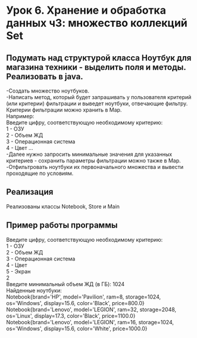 # Урок 6. Хранение и обработка данных ч3: множество коллекций Set

## Подумать над структурой класса Ноутбук для магазина техники - выделить поля и методы. Реализовать в java.

-Создать множество ноутбуков.  
-Написать метод, который будет запрашивать у пользователя критерий (или критерии) фильтрации и выведет ноутбуки, отвечающие фильтру. Критерии фильтрации можно хранить в Map.  
Например:  
Введите цифру, соответствующую необходимому критерию:  
1 - ОЗУ  
2 - Объем ЖД  
3 - Операционная система  
4 - Цвет …  
-Далее нужно запросить минимальные значения для указанных критериев - сохранить параметры фильтрации можно также в Map.  
-Отфильтровать ноутбуки их первоначального множества и вывести проходящие по условиям.  

## Реализация

Реализованы классы Notebook, Store и Main

## Пример работы программы

Введите цифру, соответствующую необходимому критерию:  
1 - ОЗУ  
2 - Объем ЖД  
3 - Операционная система  
4 - Цвет  
5 - Экран  
2  
Введите минимальный объем ЖД (в ГБ): 1024  
Найденные ноутбуки:  
Notebook{brand='HP', model='Pavilion', ram=8, storage=1024, os='Windows', display=15.6, color='Black', price=800.0}  
Notebook{brand='Lenovo', model='LEGION', ram=32, storage=2048, os='Linux', display=17.3, color='Black', price=1100.0}  
Notebook{brand='Lenovo', model='LEGION', ram=16, storage=1024, os='Windows', display=15.6, color='White', price=1000.0}  
